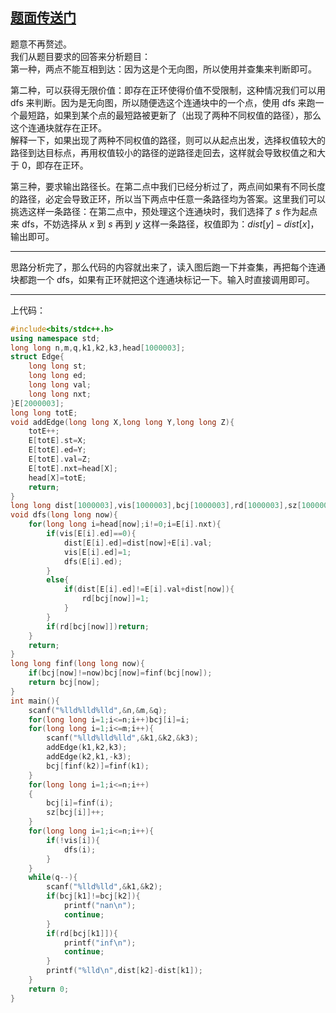 ## [题面传送门](https://www.luogu.com.cn/problem/AT_abc280_f)
题意不再赘述。    
我们从题目要求的回答来分析题目：   
第一种，两点不能互相到达：因为这是个无向图，所以使用并查集来判断即可。   

第二种，可以获得无限价值：即存在正环使得价值不受限制，这种情况我们可以用 dfs 来判断。因为是无向图，所以随便选这个连通块中的一个点，使用 dfs 来跑一个最短路，如果到某个点的最短路被更新了（出现了两种不同权值的路径），那么这个连通块就存在正环。    
解释一下，如果出现了两种不同权值的路径，则可以从起点出发，选择权值较大的路径到达目标点，再用权值较小的路径的逆路径走回去，这样就会导致权值之和大于 0，即存在正环。    

第三种，要求输出路径长。在第二点中我们已经分析过了，两点间如果有不同长度的路径，必定会导致正环，所以当下两点中任意一条路径均为答案。这里我们可以挑选这样一条路径：在第二点中，预处理这个连通块时，我们选择了 $s$ 作为起点来 dfs，不妨选择从 $x$ 到 $s$ 再到 $y$ 这样一条路径，权值即为：$dist[y]-dist[x]$，输出即可。    
____
思路分析完了，那么代码的内容就出来了，读入图后跑一下并查集，再把每个连通块都跑一个 dfs，如果有正环就把这个连通块标记一下。输入时直接调用即可。
____
上代码：
```cpp
#include<bits/stdc++.h>
using namespace std;
long long n,m,q,k1,k2,k3,head[1000003];
struct Edge{
	long long st;
	long long ed;
	long long val;
	long long nxt;
}E[2000003];
long long totE;
void addEdge(long long X,long long Y,long long Z){
	totE++;
	E[totE].st=X;
	E[totE].ed=Y;
	E[totE].val=Z;
	E[totE].nxt=head[X];
	head[X]=totE;
	return;
}
long long dist[1000003],vis[1000003],bcj[1000003],rd[1000003],sz[1000003];
void dfs(long long now){
	for(long long i=head[now];i!=0;i=E[i].nxt){
		if(vis[E[i].ed]==0){
			dist[E[i].ed]=dist[now]+E[i].val;
			vis[E[i].ed]=1;
			dfs(E[i].ed);
		}
		else{
			if(dist[E[i].ed]!=E[i].val+dist[now]){
				rd[bcj[now]]=1;
			}
		}
		if(rd[bcj[now]])return;
	}
	return;
}
long long finf(long long now){
	if(bcj[now]!=now)bcj[now]=finf(bcj[now]);
	return bcj[now];
}
int main(){
	scanf("%lld%lld%lld",&n,&m,&q);
	for(long long i=1;i<=n;i++)bcj[i]=i;
	for(long long i=1;i<=m;i++){
		scanf("%lld%lld%lld",&k1,&k2,&k3);
		addEdge(k1,k2,k3);
		addEdge(k2,k1,-k3);
		bcj[finf(k2)]=finf(k1);
	}
	for(long long i=1;i<=n;i++)
	{
		bcj[i]=finf(i);
		sz[bcj[i]]++;
	}
	for(long long i=1;i<=n;i++){
		if(!vis[i]){
			dfs(i);
		}
	}
	while(q--){
		scanf("%lld%lld",&k1,&k2);
		if(bcj[k1]!=bcj[k2]){
			printf("nan\n");
			continue;
		}
		if(rd[bcj[k1]]){
			printf("inf\n");
			continue;
		}
		printf("%lld\n",dist[k2]-dist[k1]);
	}
	return 0;
}
```
